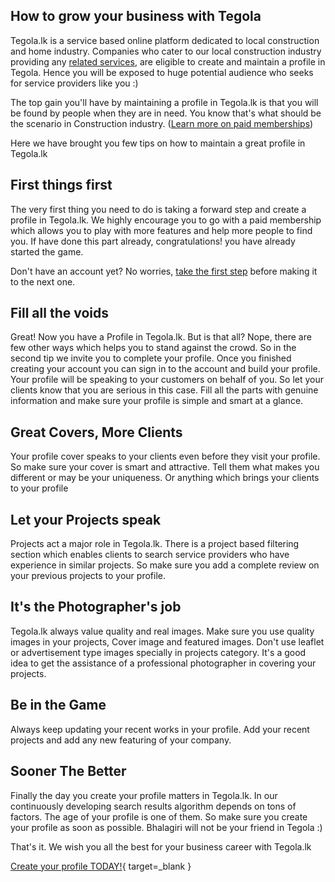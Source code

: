 ## How to grow your business with Tegola

Tegola.lk is a service based online platform dedicated to local construction and home industry. Companies who cater to our local construction industry providing any [related services](/creating-accounts/account-types#company), are eligible to create and maintain a profile in Tegola. Hence you will be exposed to huge potential audience who seeks for service providers like you :)

The top gain you'll have by maintaining a profile in Tegola.lk is that you will be found by people when they are in need. You know that's what should be the scenario in Construction industry. ([Learn more on paid memberships](/company-accounts/paid-membership))

Here we have brought you few tips on how to maintain a great profile in Tegola.lk

## First things first

The very first thing you need to do is taking a forward step and create a profile in Tegola.lk. We highly encourage you to go with a paid membership which allows you to play with more features and help more people to find you. If have done this part already, congratulations! you have already started the game.

Don't have an account yet? No worries, [take the first step](/creating-accounts/account-types) before making it to the next one.

## Fill all the voids

Great! Now you have a Profile in Tegola.lk. But is that all? Nope, there are few other ways which helps you to stand against the crowd. So in the second tip we invite you to complete your profile. Once you finished creating your account you can sign in to the account and build your profile. Your profile will be speaking to your customers on behalf of you. So let your clients know that you are serious in this case. Fill all the parts with genuine information and make sure your profile is simple and smart at a glance.

## Great Covers, More Clients

Your profile cover speaks to your clients even before they visit your profile. So make sure your cover is smart and attractive. Tell them what makes you different or may be your uniqueness. Or anything which brings your clients to your profile

## Let your Projects speak

Projects act a major role in Tegola.lk. There is a project based filtering section which enables clients to search service providers who have experience in similar projects. So make sure you add a complete review on your previous projects to your profile.

## It's the Photographer's job

Tegola.lk always value quality and real images. Make sure you use quality images in your projects, Cover image and featured images. Don't use leaflet or advertisement type images specially in projects category. It's a good idea to get the assistance of a professional photographer in covering your projects.

## Be in the Game

Always keep updating your recent works in your profile. Add your recent projects and add any new featuring of your company.

## Sooner The Better

Finally the day you create your profile matters in Tegola.lk. In our continuously developing search results algorithm depends on tons of factors. The age of your profile is one of them. So make sure you create your profile as soon as possible. Bhalagiri will not be your friend in Tegola :)

That's it. We wish you all the best for your business career with Tegola.lk

[Create your profile TODAY!](https://tegola.lk/create){ target=_blank }
